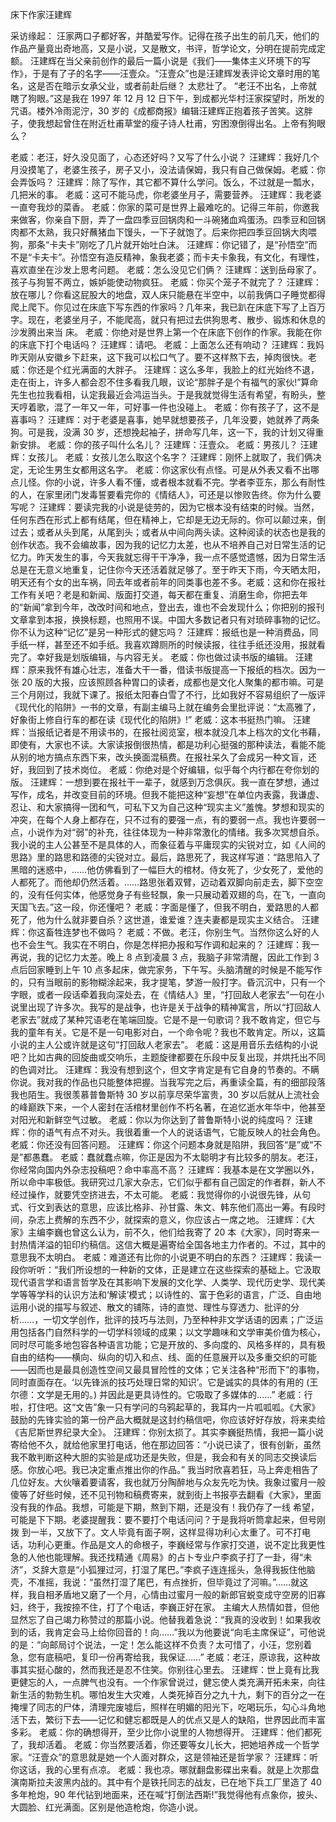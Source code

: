 ﻿床下作家汪建辉 

采访缘起： 
   汪家两口子都好客，并酷爱写作。记得在孩子出生的前几天，他们的作品产量竟出奇地高，又是小说，又是散文，书评，哲学论文，分明在提前完成定额。 
   汪建辉在当父亲前创作的最后一篇小说是《我们——集体主义环境下的写作》，于是有了子的名字——汪壹众。“汪壹众”也是汪建辉发表评论文章时用的笔名，这是否在暗示女承父业，或者前赴后继？ 太悲壮了。 
   “老汪不出名，上帝就瞎了狗眼。”这是我在 1997 年 12 月 12 日下午，到成都光华村汪家探望时，所发的咒语。楼外冷雨泥泞，30 岁的《成都商报》编辑汪建辉正抱着孩子苦笑。这胖子，使我想起曾住在附近杜甫草堂的瘦子诗人杜甫，穷困潦倒得出名。上帝有狗眼么？
    
   老威：老汪，好久没见面了，心态还好吗？又写了什么小说？ 
   汪建辉：我好几个月没摸笔了，老婆生孩子，房子又小，没法请保姆，我只有自己做保姆。老威：你会弄饭吗？ 
   汪建辉：除了写作，其它都不算什么学问。饭么，不过就是一瓢水，几把米的事。 
   老威：这可不能马虎，你老婆坐月子，需要营养。 
   汪建辉：我老婆一直夸我炒的菜香。 
   老威：你家的菜可是世界上最难吃的。记得三年前，你邀我来做客，你亲自下厨，弄了一盘四季豆回锅肉和一斗碗猪血鸡蛋汤。四季豆和回锅肉都不太熟，我只好蘸猪血下馒头，一下子就饱了。后来你把四季豆回锅大肉喂狗，那条“卡夫卡”刚吃了几片就开始吐白沫。
   汪建辉：你记错了，是“孙悟空”而不是“卡夫卡”。孙悟空有造反精神，象我老婆；而卡夫卡象我，有文化，有理性，喜欢直坐在沙发上思考问题。 
   老威：怎么没见它们俩？ 
   汪建辉：送到岳母家了。孩子与狗誓不两立，嫉妒能使动物疯狂。 
   老威：你买个笼子不就完了？ 
   汪建辉：放在哪儿？你看这屁股大的地盘，双人床只能悬在半空中，以前我俩口子睡觉都得爬上爬下。你见过在床底下写东西的作家吗？几年来，我已趴在床底下写了上百万字。现在，老婆坐月子，不能爬高，就只有把过去供狗思考、散步、锻炼和休息的沙发腾出来当
   床。 
   老威：你绝对是世界上第一个在床底下创作的作家。我能在你的床底下打个电话吗？ 
   汪建辉：请吧。
   老威：上面怎么还有响动？ 
   汪建辉：我妈昨天刚从安徽乡下赶来，这下我可以松口气了。要不这样熬下去，掉肉很快。老威：你还是个红光满面的大胖子。 
   汪建辉：这么多年，我脸上的红光始终不退，走在街上，许多人都会忍不住多看我几眼，议论“那胖子是个有福气的家伙!”算命先生也拉我看相，认定我最近会鸿运当头。于是我就觉得生活有希望，有盼头，整天哼着歌，混了一年又一年，可好事一件也没碰上。 
   老威：你有孩子了，这不是喜事吗？ 
   汪建辉：对于老婆是喜事，她早就想要孩子，几年没要，她就养了两条狗。可是我，没满 30 岁，还想挽起袖子，拼命写几年，这一下，我的计划又得重新安排。 
   老威：你的孩子叫什么名儿？ 
   汪建辉：汪壹众。 
   老威：男孩儿？ 
   汪建辉：女孩儿。 
   老威：女孩儿怎么取这个名字？ 
   汪建辉：刚怀上就取了，我们俩决定，无论生男生女都用这名字。 
   老威：你这家伙有点怪。可是从外表又看不出哪点儿怪。你的小说，许多人看不懂，或者根本就看不完。学者李亚东，那么有耐性的人，在家里闭门发毒誓要看完你的《情结人》，可还是以惨败告终。你为什么要写呢？
   汪建辉：要读完我的小说是徒劳的，因为它根本没有结束的时候。当然，任何东西在形式上都有结尾，但在精神上，它却是无边无际的。你可以颠过来，倒过去；或者从头到尾，从尾到头；或者从中间向两头读。这种阅读的状态也是我的创作状态。我不会编故事，因为我的记忆力太差，也从不培养自己对日常生活的记忆力。昨天发生的事，今天我就忘得干干净净，我一点不感觉遗憾，因为日常生活总是在无意义地重复，记住你今天还活着就足够了。至于昨天下雨，今天晒太阳，明天还有个女的出车祸，同去年或者前年的同类事也差不多。老威：这和你在报社工作有关吧？老是和新闻、版面打交道，每天都在重复、消磨生命，你把去年的“新闻”拿到今年，改改时间和地点，登出去，谁也不会发现什么；你把别的报刊文章拿到本报，换换标题，也照用不误。中国大多数记者只有对琐碎事物的记忆。你不认为这种“记忆”是另一种形式的健忘吗？ 
   汪建辉：报纸也是一种消费品，同手纸一样，甚至还不如手纸。我喜欢蹲厕所的时候读报，往往手纸还没用，报就看完了。幸好我是划版编辑，与内容无关。 
   老威：你也做过读书版的编辑。 
   汪建辉：原来我怀有雄心壮志，准备大干一番，借读书版提高一下报纸的档次。因为一张 20 版的大报，应该照顾各种胃口的读者，成都也是文化人聚集的都市嘛。可是三个月刚过，我就下课了。报纸太阳春白雪了不行，比如我好不容易组织了一版评《现代化的陷阱》一书的文章，有副主编马上就在编务会里批评说：“太高雅了，好象街上修自行车的都在读《现代化的陷阱》!” 
   老威：这本书挺热门嘛。 
   汪建辉：当报纸记者是不用读书的，在报社阅览室，根本就没几本上档次的文化书藉，即使有，大家也不读。大家读报倒很热情，都是功利心挺强的那种读法，看能不能从别的地方搞点东西下来，改头换面混稿费。在报社呆久了会成另一种文盲，还好，我回到了技术岗位。 
   老威：你绝对是个好编辑，似乎每个内行都在夸你划的版。 
   汪建辉：一想到要在报社干一辈子，就感到万念俱灰。我一直在梦想，通过写作，成名，并改变目前的环境。但我不能把这种“妄想”在单位内表露，我谦虚、忍让、和大家搞得一团和气，可私下又为自己这种“现实主义”羞愧。梦想和现实的冲突，在每个人身上都存在，只不过有的要强一点，有的要弱一点。我也许要弱一点，小说作为对“弱”的补充，往往体现为一种非常激化的情绪。我多次冥想自杀。我小说的主人公甚至不是具体的人，而象征着与平庸现实的尖锐对立，如《人间的思路》里的路思和路德的尖锐对立。最后，路思死了，我这样写道：“路思陷入了黑暗的迷惑中，……他仿佛看到了一幅巨大的棺材。侍女死了，少女死了，爱他的人都死了。而他却仍然活着。……路思张着双臂，迈动着双脚向前走去，脚下空空的，没有任何实体，他感觉身子有些轻飘，象一只展动着双翅的鸟，在飞，一直向天国飞去。”这一段，你还懂吧？ 
   老威：字面是懂了，但我不明白，爱路思的人都死了，他为什么就非要自杀？这世道，谁爱谁？连夫妻都是现实主义结合。 
   汪建辉：你这畜牲连梦也不做吗？ 
   老威：不做。老汪，你别生气。当然你这么好的人也不会生气。我实在不明白，你是怎样把办报和写作调和起来的？ 
   汪建辉：我一再说，我的记忆力太差。晚上 8 点到凌晨 3 点，我脑子非常清醒，因此工作到 3 点后回家睡到上午 10 点多起床，做完家务，下午写。头脑清醒的时候是不能写作的，只有当眼前的影物糊涂起来，我才提笔，梦游一般打字。昏沉沉中，只有一个字眼，或者一段话牵着我向深处去，在《情结人》里，“打回敌人老家去”一句在小说里出现了许多次。我写的是战争，也许是关于战争的精神寓言，所以“打回敌人老家去”就成了某种咒语老在笔端回旋。它是不是一句歌词？我不敢肯定，但它与我的童年有关。它是不是一句电影对白，一个命令呢？我也不敢肯定。所以，这篇小说的主人公或许就是这句“打回敌人老家去”。 老威：这是用音乐去结构的小说吧？比如古典的回旋曲或交响乐，主题旋律都要在乐段中反复出现，并烘托出不同的色调对比。 
   汪建辉：我没有想到这个，但文字肯定是有它自身的节奏的。不瞒你说。我对我的作品也只能整体把握。当我写完之后，再重读全篇，有的细部段落我也陌生。我很羡慕普鲁斯特 30 岁以前享尽荣华富贵，30 岁以后就从上流社会的峰巅跌下来，一个人密封在活棺材里创作不朽名著，在追忆逝水年华中，他甚至对阳光和新鲜空气过敏。 
   老威：你以为你达到了普鲁斯特小说的纯度吗？ 
   汪建辉：你的语气有点不对头。我很着重一个人的说话语气，它能反映人的社会角色。 老威：你还没有回答问题。 
   汪建辉：你这个问题本身就是陷阱，我回答“是”或“不是”都愚蠢。 
   老威：蠢就蠢点嘛，你正是因为不太聪明才有比较多的朋友。老汪，你经常向国内外杂志投稿吧？命中率高不高？ 
   汪建辉：我基本是在文学圈以外，所以命中率极低。我研究过几家大杂志，它们似乎都有自己固定的作者群，新人不经过操作，就要凭空挤进去，不太可能。 
   老威：我觉得你的小说很先锋，从句式、行文到表达的意思，应该比格非、孙甘露、朱文、韩东他们高出一筹。有段时间，杂志上费解的东西不少，就探索的意义，你应该占一席之地。 
   汪建辉：《大家》主编李巍也曾这么认为，前不久，他们给我寄了 20 本《大家》，同时寄来一封热情洋溢的铅印约稿信。这信大概是遍寄给全国各地主力作者的。不过，其中的意思我不太明白。 
   老威：难道还有比你的小说更不明白的东西？ 
   汪建辉：我读一段你听听：“我们所设想的一种新的文体，正是建立在这些探索的基础上。它汲取现代语言学和语言哲学及在其影响下发展的文化学、人类学、现代历史学、现代美学等等学科的认识方法和‘解读’模式；以诗性的、富于色彩的语言，广泛、自由地运用小说的描写与叙述、散文的铺陈，诗的直觉、理性与穿透力、批评的分析……，一切文学创作，批评的技巧与法则，乃至种种非文学话语的因素；广泛运用包括各门自然科学的一切学科领域的成果；以文学趣味和文学审美价值为核心，同时尽可能多地包容各种语言功能；它是开放的、多向度的、风格多样的，具有极自由的结构——横向、纵向的切入和点、线、面的任意展开以及多重交织的可能——因而也是最具创造性空间又最具冒险性的文体；它关注各种“形而下”的事物，同时直面存在。‘以先锋派的技巧处理日常的知识’。它是诚实的具体的有用的 (王尔德：文学是无用的。) 并因此是更具诗性的。它吸取了多媒体的……” 老威：行啦，打住吧。这“文告”象一只有学问的乌鸦起草的，我耳内一片呱呱呱。《大家》鼓励的先锋实验的第一份产品大概就是这封约稿信吧，你应该好好存放，将来卖给《吉尼斯世界纪录大全》。 
   汪建辉：你别太损了。其实李巍挺热情，我把一篇小说寄给他不久，就给他家里打电话，他在那边回答：“小说已读了，很有创新，虽然我不敢判断这种大胆的实验是成功还是失败，但是，我会和有关的同志交换读后感。你放心吧。我已决定重点推出你的作品。” 我当时欣喜若狂，马上奔走相告了几位好友。大伙嚷着要请客，我也就万分陶醉地与众友先吃为快。我象过蜜月一般傻等了好些时候，还不见刊物和稿费寄来，就到街上书报亭去翻看《大家》，里面没有我的作品。我想，可能是下期，熬到下期，还是没有！我仍存了一线 希望，可能是下下期。老婆提醒我：要不要打个电话问问？于是我将听筒拿起来，但号刚拨 到一半，又放下了。文人毕竟有面子啊，这样显得功利心太重了。可不打电话，功利心更重。作品是文人的命根子，李巍经常与作家打交道，说不定比我更性急的人他也能理解。我还找精通《周易》的占卜专业户李疯子打了一卦，得“未济”，爻辞大意是“小狐狸过河，打湿了尾巴。”李疯子连连摇头，急得我扳住他脑壳，不准摇，我说：“虽然打湿了尾巴，有点挫折，但毕竟过了河嘛。”……就这样，我自相矛盾地又磨了一个月，心情由过蜜月一般的新郎官蜕变成守空房的旧寡妇，终于，我按捺不住，打了个电话，李巍正好在家。 主编大人热情如昔，但他显然忘了自己竭力称赞过的那篇小说。他替我着急说：“我真的没收到！如果我收到的话，我肯定会马上给你回音的！向……”我以为他要说“向毛主席保证”，可他说的是：“向邮局讨个说法，一定！怎么能这样不负责？太可惜了，小汪，您别着急，您有底稿吧，复印一份再寄给我，我保证……” 
   老威：老汪，原谅我，这种故事其实挺心酸的，然而我还是忍不住笑。你别往心里去。 汪建辉：世上竟有比我更健忘的人，一点脾气也没有。一个作家曾说过，健忘使人类充满开拓未来，向往新生活的勃勃生机。哪怕发生大灾难，人类死掉百分之九十九，剩下的百分之一在掩埋了同志的尸体，清理完废墟后，照样在明媚的阳光下，吃喝玩乐，勾心斗角地活下去，繁衍下去——记忆和健忘都既是人的优点又是人的缺陷，世界因此而丰富多彩。 老威：你的确想得开，至少比你小说里的人物想得开。 
   汪建辉：他们都死了，我却活着。 
   老威：你当然要活着，你还要等女儿长大，把她培养成一个哲学家。“汪壹众”的意思就是她一个人面对群众，这是领袖还是哲学家？ 
   汪建辉：听你这话，我的心里有点凉。 
   老威：我也凉。哪就翻盘影碟出来看。就是上次那盘演南斯拉夫波黑内战的。其中有个是铁托同志的战友，已在地下兵工厂里造了 40 多年枪炮，90 年代钻到地面来，还在喊“打倒法西斯!”我觉得他有点象你，披头、大圆脸、红光满面。区别是他造枪炮，你造小说。
